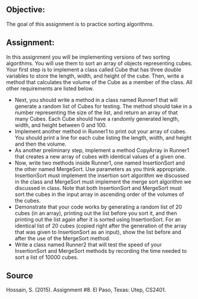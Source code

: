 <h2>Objective:</h2>
The goal of this assignment is to practice sorting algorithms.

<h2>Assignment:</h2> In this assignment you will be implementing versions of two sorting
algorithms. You will use them to sort an array of objects representing cubes. Your first
step is to implement a class called Cube that has three double variables to store the
length, width, and height of the cube. Then, write a method that calculates the volume of
the Cube as a member of the class. All other requirements are listed below.
<ul>
<li>Next, you should write a method in a class named Runner1 that will generate a
random list of Cubes for testing. The method should take in a number
representing the size of the list, and return an array of that many Cubes. Each
Cube should have a randomly generated length, width, and height between 0 and
  100. </li>
<li> Implement another method in Runner1 to print out your array of cubes. You
should print a line for each cube listing the length, width, and height and then the
  volume. </li>
<li> As another preliminary step, implement a method CopyArray in Runner1 that
  creates a new array of cubes with identical values of a given one. </li>
<li> Now, write two methods inside Runner1, one named InsertionSort and
the other named MergeSort. Use parameters as you think appropriate.
InsertionSort must implement the insertion sort algorithm we discussed in
the class and MergeSort must implement the merge sort algorithm we
discussed in class. Note that both InsertionSort and MergeSort must sort
  the cubes in the input array in ascending order of the volumes of the cubes. </li>
<li>Demonstrate that your code works by generating a random list of 20 cubes (in an
array), printing out the list before you sort it, and then printing out the list again
after it is sorted using InsertionSort. For an identical list of 20 cubes
(copied right after the generation of the array that was given to
InsertionSort as an input), show the list before and after the use of the
  MergeSort method. </li>
<li> Write a class named Runner2 that will test the speed of your InsertionSort
and MergeSort methods by recording the time needed to sort a list of 10000
  cubes. </li>
</ul>
<h2>Source</h2>
Hossain, S. (2015). Assignment #8. El Paso, Texas: Utep, CS2401.
